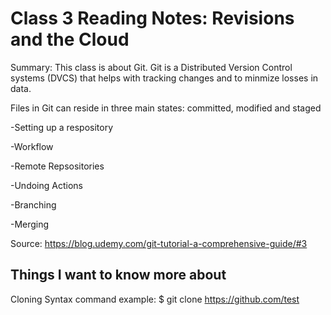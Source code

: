 # Class 3 Reading Notes: Revisions and the Cloud

Summary: This class is about Git. Git is a Distributed Version Control systems (DVCS) that helps with tracking changes and to minmize losses in data.

Files in Git can reside in three main states: committed, modified and staged

-Setting up a respository

-Workflow

-Remote Repsositories

-Undoing Actions

-Branching

-Merging

Source:
<https://blog.udemy.com/git-tutorial-a-comprehensive-guide/#3>

## Things I want to know more about

Cloning Syntax command example:
$ git clone <https://github.com/test>
